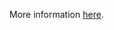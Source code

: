 More information [here](https://docs.paloaltonetworks.com/content/techdocs/en_US/prisma/prisma-cloud/prisma-cloud-code-security-policy-reference/google-cloud-policies/google-cloud-iam-policies/bc-gcp-iam-9.html).
